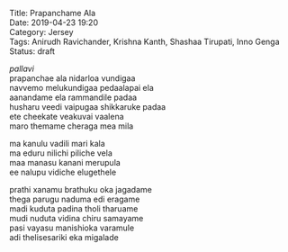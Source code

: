 Title: Prapanchame Ala  
Date: 2019-04-23 19:20  
Category: Jersey  
Tags: Anirudh Ravichander, Krishna Kanth, Shashaa Tirupati, Inno Genga 
Status: draft

_pallavi_  
prapanchae ala nidarloa vundigaa   
navvemo melukundigaa  pedaalapai ela  
aanandame ela rammandile padaa  
husharu veedi vaipugaa shikkaruke padaa  
ete cheekate veakuvai vaalena  
maro themame cheraga mea mila   

ma kanulu vadili mari kala  
ma eduru nilichi piliche vela   
maa manasu kanani merupula  
ee nalupu vidiche elugethele 

prathi xanamu brathuku oka jagadame  
thega parugu naduma edi eragame  
madi kuduta padina tholi tharuame  
mudi nuduta vidina chiru samayame  
pasi vayasu manishioka varamule  
adi thelisesariki eka migalade  